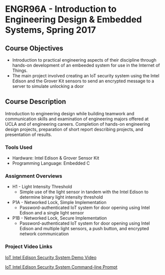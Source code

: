 # ENGR96A - Introduction to Engineering Design & Embedded Systems, Spring 2017 

## Course Objectives
* Introduction to practical engineering aspects of their discipline through hands-on development of an embeeded system for use in the Internet of Things.
* The main project involved creating an IoT security system using the Intel Edison and the Grover Kit sensors to send an encrypted message to a server to simulate unlocking a door

## Course Description
Introduction to engineering design while building teamwork and communication skills and examination of engineering majors offered at UCLA and of engineering careers. Completion of hands-on engineering design projects, preparation of short report describing projects, and presentation of results.

### Tools Used
* Hardware: Intel Edison & Grover Sensor Kit
* Programming Language: Embedded C

### Assignment Overviews
* H1 - Light Intensity Threshold
  * Simple use of the light sensor in tandem with the Intel Edison to determine binary light intensity threshold
* P1A - Networked Lock, Simple Implementation
  * Password-authenticated IoT system for door opening using Intel Edison and a single light sensor
* P1B - Networked Lock, Secure Implementation
  * Password-authenticated IoT system for door opening using Intel Edison and multiple light sensors, a push button, and encrypted network communication

### Project Video Links
[IoT Intel Edison Security System Demo Video](https://www.youtube.com/watch?v=JN9ojomng_o)

[IoT Intel Edison Security System Command-line Prompt](https://www.youtube.com/watch?v=ErEtNlNEZDc&t=21s)
